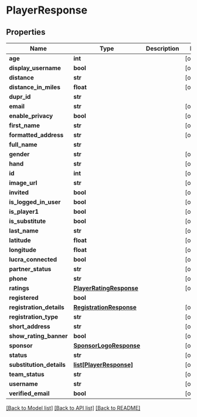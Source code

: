# PlayerResponse

## Properties
Name | Type | Description | Notes
------------ | ------------- | ------------- | -------------
**age** | **int** |  | [optional] 
**display_username** | **bool** |  | [optional] 
**distance** | **str** |  | [optional] 
**distance_in_miles** | **float** |  | [optional] 
**dupr_id** | **str** |  | 
**email** | **str** |  | [optional] 
**enable_privacy** | **bool** |  | [optional] 
**first_name** | **str** |  | [optional] 
**formatted_address** | **str** |  | [optional] 
**full_name** | **str** |  | 
**gender** | **str** |  | [optional] 
**hand** | **str** |  | [optional] 
**id** | **int** |  | [optional] 
**image_url** | **str** |  | [optional] 
**invited** | **bool** |  | [optional] 
**is_logged_in_user** | **bool** |  | [optional] 
**is_player1** | **bool** |  | [optional] 
**is_substitute** | **bool** |  | [optional] 
**last_name** | **str** |  | [optional] 
**latitude** | **float** |  | [optional] 
**longitude** | **float** |  | [optional] 
**lucra_connected** | **bool** |  | [optional] 
**partner_status** | **str** |  | [optional] 
**phone** | **str** |  | [optional] 
**ratings** | [**PlayerRatingResponse**](PlayerRatingResponse.md) |  | [optional] 
**registered** | **bool** |  | 
**registration_details** | [**RegistrationResponse**](RegistrationResponse.md) |  | [optional] 
**registration_type** | **str** |  | [optional] 
**short_address** | **str** |  | [optional] 
**show_rating_banner** | **bool** |  | [optional] 
**sponsor** | [**SponsorLogoResponse**](SponsorLogoResponse.md) |  | [optional] 
**status** | **str** |  | [optional] 
**substitution_details** | [**list[PlayerResponse]**](PlayerResponse.md) |  | [optional] 
**team_status** | **str** |  | [optional] 
**username** | **str** |  | [optional] 
**verified_email** | **bool** |  | [optional] 

[[Back to Model list]](../README.md#documentation-for-models) [[Back to API list]](../README.md#documentation-for-api-endpoints) [[Back to README]](../README.md)

